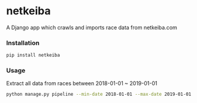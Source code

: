 # netkeiba

A Django app which crawls and imports race data from netkeiba.com

### Installation
```bash
pip install netkeiba
```

### Usage
Extract all data from races between 2018-01-01 ~ 2019-01-01
```bash
python manage.py pipeline --min-date 2018-01-01 --max-date 2019-01-01
```
